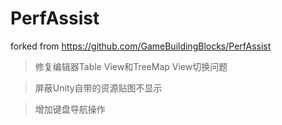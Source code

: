 # PerfAssist
 
forked from https://github.com/GameBuildingBlocks/PerfAssist

> 修复编辑器Table View和TreeMap View切换问题

> 屏蔽Unity自带的资源贴图不显示

> 增加键盘导航操作
